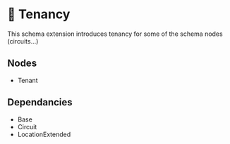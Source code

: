 # 🧩 Tenancy

This schema extension introduces tenancy for some of the schema nodes (circuits...)

## Nodes

- Tenant

## Dependancies

- Base
- Circuit
- LocationExtended
